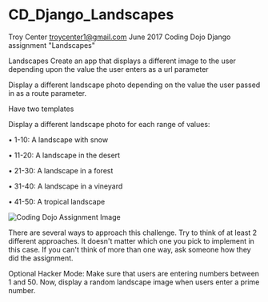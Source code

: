 # CD_Django_Landscapes
Troy Center troycenter1@gmail.com June 2017
Coding Dojo Django assignment "Landscapes"

Landscapes
Create an app that displays a different image to the user depending upon the value the user enters as a url parameter

Display a different landscape photo depending on the value the user passed in as a route parameter.

Have two templates

Display a different landscape photo for each range of values:

• 1-10: A landscape with snow

• 11-20: A landscape in the desert

• 21-30: A landscape in a forest

• 31-40: A landscape in a vineyard

• 41-50: A tropical landscape

<img src="https://s3.amazonaws.com/General_V88/boomyeah2015/codingdojo/curriculum/content/chapter/randomrouting.png" alt="Coding Dojo Assignment Image">

There are several ways to approach this challenge. Try to think of at least 2 different approaches. It doesn't matter which one you pick to implement in this case. If you can't think of more than one way, ask someone how they did the assignment.

Optional Hacker Mode: Make sure that users are entering numbers between 1 and 50. Now, display a random landscape image when users enter a prime number.